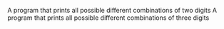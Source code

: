 A program that prints all possible different combinations of two digits
A program that prints all possible different combinations of three digits

